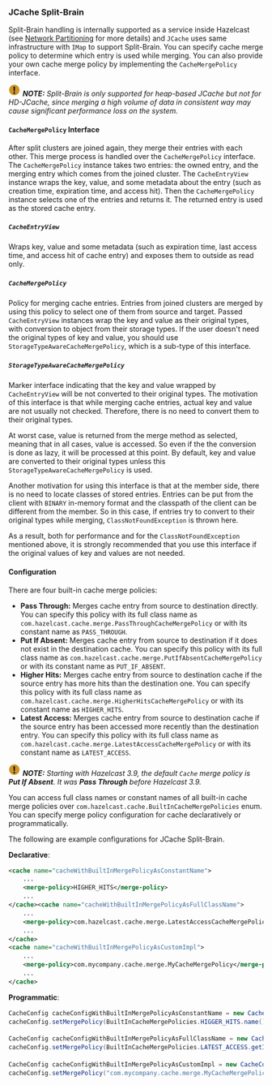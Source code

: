 ### JCache Split-Brain

Split-Brain handling is internally supported as a service inside Hazelcast (see [Network Partitioning](#network-partitioning) for more details) and `JCache` uses same infrastructure with `IMap` to support Split-Brain. You can specify cache merge policy to determine which entry is used while merging. You can also provide your own cache merge policy by implementing the `CacheMergePolicy` interface.

![image](images/NoteSmall.jpg) ***NOTE:*** *Split-Brain is only supported for heap-based JCache but not for HD-JCache, since merging a high volume of data in consistent way may cause significant performance loss on the system.*

#### `CacheMergePolicy` Interface

After split clusters are joined again, they merge their entries with each other. This merge process is handled over the `CacheMergePolicy` interface.
The `CacheMergePolicy` instance takes two entries: the owned entry, and the merging entry which comes from the joined cluster. The `CacheEntryView` instance wraps the key, value, and some metadata about the entry (such as creation time, expiration time, and access hit). Then the `CacheMergePolicy` instance selects one of the entries and returns it.
The returned entry is used as the stored cache entry.

##### `CacheEntryView`

Wraps key, value and some metadata (such as expiration time, last access time, and access hit of cache entry) and exposes them to outside as read only.

##### `CacheMergePolicy`

Policy for merging cache entries. Entries from joined clusters are merged by using this policy to select one of them from source and target. 
Passed `CacheEntryView` instances wrap the key and value as their original types, with conversion to object from their storage types. 
If the user doesn't need the original types of key and value, you should use `StorageTypeAwareCacheMergePolicy`, which is a sub-type of this interface.

##### `StorageTypeAwareCacheMergePolicy` 

Marker interface indicating that the key and value wrapped by `CacheEntryView` will be not converted to their original types. 
The motivation of this interface is that while merging cache entries, actual key and value are not usually not checked. Therefore, there is no need to convert them to their original types.

At worst case, value is returned from the merge method as selected, meaning that in all cases, value is accessed. So even if the the conversion is done as lazy, it will be processed at this point. By default, key and value are converted to their original types unless this `StorageTypeAwareCacheMergePolicy` is used.

Another motivation for using this interface is that at the member side, there is no need to locate classes of stored entries. Entries can be put from the client with `BINARY` in-memory format and the classpath of the client can be different from the member. So in this case, if entries try to convert to their original types while merging, `ClassNotFoundException` is thrown here.

As a result, both for performance and for the `ClassNotFoundException` mentioned above, it is strongly recommended that you use this interface if the original values of key and values are not needed.

#### Configuration

There are four built-in cache merge policies:
- **Pass Through:** Merges cache entry from source to destination directly. You can specify this policy with its full class name as `com.hazelcast.cache.merge.PassThroughCacheMergePolicy` or with its constant name as `PASS_THROUGH`.
- **Put If Absent:** Merges cache entry from source to destination if it does not exist in the destination cache. You can specify this policy with its full class name as `com.hazelcast.cache.merge.PutIfAbsentCacheMergePolicy` or with its constant name as `PUT_IF_ABSENT`.
- **Higher Hits:** Merges cache entry from source to destination cache if the source entry has more hits than the destination one. You can specify this policy with its full class name as `com.hazelcast.cache.merge.HigherHitsCacheMergePolicy` or with its constant name as `HIGHER_HITS`.
- **Latest Access:** Merges cache entry from source to destination cache if the source entry has been accessed more recently than the destination entry. You can specify this policy with its full class name as `com.hazelcast.cache.merge.LatestAccessCacheMergePolicy` or with its constant name as `LATEST_ACCESS`.

![image](images/NoteSmall.jpg) ***NOTE:*** *Starting with Hazelcast 3.9, the default `Cache` merge policy is **Put If Absent**. It was **Pass Through** before Hazelcast 3.9.*

You can access full class names or constant names of all built-in cache merge policies over `com.hazelcast.cache.BuiltInCacheMergePolicies` enum. You can specify merge policy configuration for cache declaratively or programmatically.

The following are example configurations for JCache Split-Brain.

**Declarative**:

```xml
<cache name="cacheWithBuiltInMergePolicyAsConstantName">
    ...
    <merge-policy>HIGHER_HITS</merge-policy>
    ...
</cache><cache name="cacheWithBuiltInMergePolicyAsFullClassName">
    ...
    <merge-policy>com.hazelcast.cache.merge.LatestAccessCacheMergePolicy</merge-policy>
    ...
</cache>
<cache name="cacheWithBuiltInMergePolicyAsCustomImpl">
    ...
    <merge-policy>com.mycompany.cache.merge.MyCacheMergePolicy</merge-policy>
    ...
</cache>
```

**Programmatic**:

```java
CacheConfig cacheConfigWithBuiltInMergePolicyAsConstantName = new CacheConfig();
cacheConfig.setMergePolicy(BuiltInCacheMergePolicies.HIGGER_HITS.name());
  
CacheConfig cacheConfigWithBuiltInMergePolicyAsFullClassName = new CacheConfig();
cacheConfig.setMergePolicy(BuiltInCacheMergePolicies.LATEST_ACCESS.getImplementationClassName());
  
CacheConfig cacheConfigWithBuiltInMergePolicyAsCustomImpl = new CacheConfig();
cacheConfig.setMergePolicy("com.mycompany.cache.merge.MyCacheMergePolicy");
```
